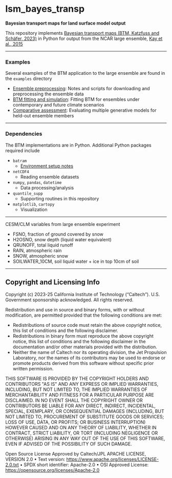 # lsm_bayes_transp
**Bayesian transport maps for land surface model output**

This repository implements [Bayesian transport maps (BTM, Katzfuss and Schäfer, 2023)](https://doi.org/10.1080/01621459.2023.2197158) in Python for output from the NCAR large ensemble, [Kay et al., 2015](https://doi.org/10.1175/BAMS-D-13-00255.1)

***

### Examples

Several examples of the BTM application to the large ensemble are found in the `examples` directory

* [Ensemble preprocessing](examples/swe_ens_process.md): Notes and scripts for downloading and preprocessing the ensemble data
* [BTM fitting and simulation](examples/fit_sim_btm.md): Fitting BTM for ensembles under contemporary and future climate scenarios
* [Comparative assessment](examples/btm_scoring.md): Evaluating multiple generative models for held-out ensemble members

***

### Dependencies

The BTM implementations are in Python. Additional Python packages required include

* `batram`
    - [Environment setup notes](batram_environment.md)
* `netCDF4`
    - Reading ensemble datasets
* `numpy`, `pandas`, `datetime`
    - Data processing/analysis
* `quantile_supp`
    - Supporting routines in this repository
* `matplotlib`, `cartopy`
    - Visualization

***

CESM/CLM variables from large ensemble experiment

* FSNO, fraction of ground covered by snow
* H2OSNO, snow depth (liquid water equivalent)
* QRUNOFF, total liquid runoff
* RAIN, atmospheric rain
* SNOW, atmospheric snow
* SOILWATER_10CM, soil liquid water + ice in top 10cm of soil

***

## Copyright and Licensing Info

Copyright (c) 2023-25 California Institute of Technology (“Caltech”). U.S. Government sponsorship acknowledged. All rights reserved.

Redistribution and use in source and binary forms, with or without modification, are permitted provided that the following conditions are met:
* Redistributions of source code must retain the above copyright notice, this list of conditions and the following disclaimer.
* Redistributions in binary form must reproduce the above copyright notice, this list of conditions and the following disclaimer in the documentation and/or other materials provided with the distribution.
* Neither the name of Caltech nor its operating division, the Jet Propulsion Laboratory, nor the names of its contributors may be used to endorse or promote products derived from this software without specific prior written permission.

THIS SOFTWARE IS PROVIDED BY THE COPYRIGHT HOLDERS AND CONTRIBUTORS "AS IS" AND ANY EXPRESS OR IMPLIED WARRANTIES, INCLUDING, BUT NOT LIMITED TO, THE IMPLIED WARRANTIES OF MERCHANTABILITY AND FITNESS FOR A PARTICULAR PURPOSE ARE DISCLAIMED. IN NO EVENT SHALL THE COPYRIGHT OWNER OR CONTRIBUTORS BE LIABLE FOR ANY DIRECT, INDIRECT, INCIDENTAL, SPECIAL, EXEMPLARY, OR CONSEQUENTIAL DAMAGES (INCLUDING, BUT NOT LIMITED TO, PROCUREMENT OF SUBSTITUTE GOODS OR SERVICES; LOSS OF USE, DATA, OR PROFITS; OR BUSINESS INTERRUPTION) HOWEVER CAUSED AND ON ANY THEORY OF LIABILITY, WHETHER IN CONTRACT, STRICT LIABILITY, OR TORT (INCLUDING NEGLIGENCE OR OTHERWISE) ARISING IN ANY WAY OUT OF THE USE OF THIS SOFTWARE, EVEN IF ADVISED OF THE POSSIBILITY OF SUCH DAMAGE.

Open Source License Approved by Caltech/JPL APACHE LICENSE, VERSION 2.0 • Text version: https://www.apache.org/licenses/LICENSE-2.0.txt • SPDX short identifier: Apache-2.0 • OSI Approved License: https://opensource.org/licenses/Apache-2.0
